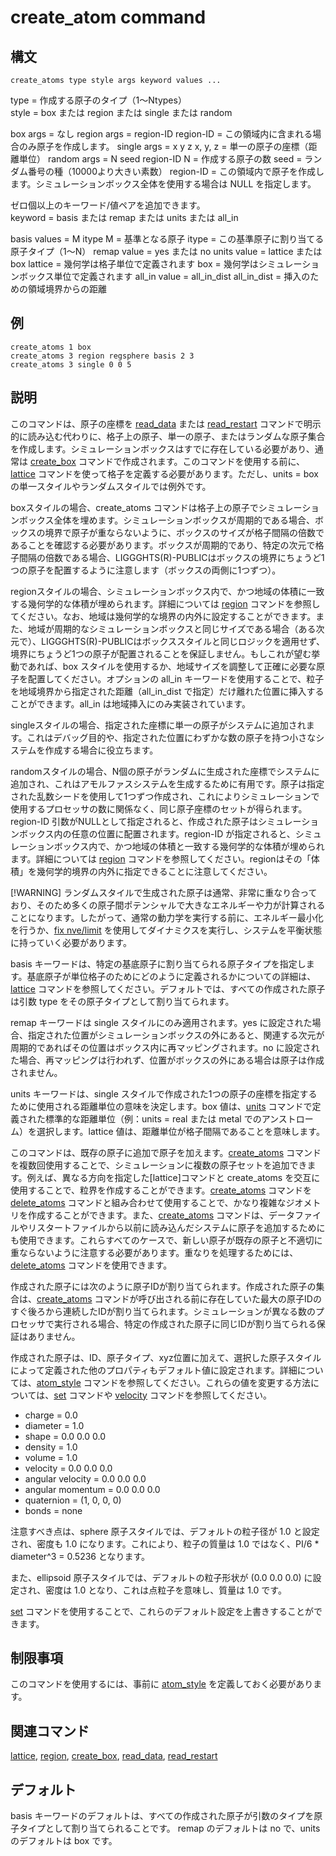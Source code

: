 # create_atom command

## 構文
```
create_atoms type style args keyword values ...
```
type = 作成する原子のタイプ（1～Ntypes）  
style = box または region または single または random

box args = なし
region args = region-ID
region-ID = この領域内に含まれる場合のみ原子を作成します。
single args = x y z
x, y, z = 単一の原子の座標（距離単位）
random args = N seed region-ID
N = 作成する原子の数
seed = ランダム番号の種（10000より大きい素数）
region-ID = この領域内で原子を作成します。シミュレーションボックス全体を使用する場合は NULL を指定します。

ゼロ個以上のキーワード/値ペアを追加できます。  
keyword = basis または remap または units または all_in

basis values = M itype
M = 基準となる原子
itype = この基準原子に割り当てる原子タイプ（1～N）
remap value = yes または no
units value = lattice または box
lattice = 幾何学は格子単位で定義されます
box = 幾何学はシミュレーションボックス単位で定義されます
all_in value = all_in_dist
all_in_dist = 挿入のための領域境界からの距離

## 例
```
create_atoms 1 box
create_atoms 3 region regsphere basis 2 3
create_atoms 3 single 0 0 5
```

## 説明
このコマンドは、原子の座標を [read_data]() または [read_restart]() コマンドで明示的に読み込む代わりに、格子上の原子、単一の原子、またはランダムな原子集合を作成します。シミュレーションボックスはすでに存在している必要があり、通常は [create_box]() コマンドで作成されます。このコマンドを使用する前に、[lattice]() コマンドを使って格子を定義する必要があります。ただし、units = box の単一スタイルやランダムスタイルでは例外です。

boxスタイルの場合、create_atoms コマンドは格子上の原子でシミュレーションボックス全体を埋めます。シミュレーションボックスが周期的である場合、ボックスの境界で原子が重ならないように、ボックスのサイズが格子間隔の倍数であることを確認する必要があります。ボックスが周期的であり、特定の次元で格子間隔の倍数である場合、LIGGGHTS(R)-PUBLICはボックスの境界にちょうど1つの原子を配置するように注意します（ボックスの両側に1つずつ）。

regionスタイルの場合、シミュレーションボックス内で、かつ地域の体積に一致する幾何学的な体積が埋められます。詳細については [region]() コマンドを参照してください。なお、地域は幾何学的な境界の内外に設定することができます。また、地域が周期的なシミュレーションボックスと同じサイズである場合（ある次元で）、LIGGGHTS(R)-PUBLICはボックススタイルと同じロジックを適用せず、境界にちょうど1つの原子が配置されることを保証しません。もしこれが望む挙動であれば、box スタイルを使用するか、地域サイズを調整して正確に必要な原子を配置してください。オプションの all_in キーワードを使用することで、粒子を地域境界から指定された距離（all_in_dist で指定）だけ離れた位置に挿入することができます。all_in は地域挿入にのみ実装されています。

singleスタイルの場合、指定された座標に単一の原子がシステムに追加されます。これはデバッグ目的や、指定された位置にわずかな数の原子を持つ小さなシステムを作成する場合に役立ちます。

randomスタイルの場合、N個の原子がランダムに生成された座標でシステムに追加され、これはアモルファスシステムを生成するために有用です。原子は指定された乱数シードを使用して1つずつ作成され、これによりシミュレーションで使用するプロセッサの数に関係なく、同じ原子座標のセットが得られます。region-ID 引数がNULLとして指定されると、作成された原子はシミュレーションボックス内の任意の位置に配置されます。region-ID が指定されると、シミュレーションボックス内で、かつ地域の体積と一致する幾何学的な体積が埋められます。詳細については [region]() コマンドを参照してください。regionはその「体積」を幾何学的境界の内外に指定できることに注意してください。

[!WARNING]
ランダムスタイルで生成された原子は通常、非常に重なり合っており、そのため多くの原子間ポテンシャルで大きなエネルギーや力が計算されることになります。したがって、通常の動力学を実行する前に、エネルギー最小化を行うか、[fix nve/limit]() を使用してダイナミクスを実行し、システムを平衡状態に持っていく必要があります。

basis キーワードは、特定の基底原子に割り当てられる原子タイプを指定します。基底原子が単位格子のためにどのように定義されるかについての詳細は、[lattice]() コマンドを参照してください。デフォルトでは、すべての作成された原子は引数 type をその原子タイプとして割り当てられます。

remap キーワードは single スタイルにのみ適用されます。yes に設定された場合、指定された位置がシミュレーションボックスの外にあると、関連する次元が周期的であればその位置はボックス内に再マッピングされます。no に設定された場合、再マッピングは行われず、位置がボックスの外にある場合は原子は作成されません。

units キーワードは、single スタイルで作成された1つの原子の座標を指定するために使用される距離単位の意味を決定します。box 値は、[units]() コマンドで定義された標準的な距離単位（例：units = real または metal でのアンストローム）を選択します。lattice 値は、距離単位が格子間隔であることを意味します。

このコマンドは、既存の原子に追加で原子を加えます。[create_atoms]() コマンドを複数回使用することで、シミュレーションに複数の原子セットを追加できます。例えば、異なる方向を指定した[lattice]コマンドと create_atoms を交互に使用することで、粒界を作成することができます。[create_atoms]() コマンドを [delete_atoms]() コマンドと組み合わせて使用することで、かなり複雑なジオメトリを作成することができます。また、[create_atoms]() コマンドは、データファイルやリスタートファイルから以前に読み込んだシステムに原子を追加するためにも使用できます。これらすべてのケースで、新しい原子が既存の原子と不適切に重ならないように注意する必要があります。重なりを処理するためには、[delete_atoms]() コマンドを使用できます。

作成された原子には次のように原子IDが割り当てられます。作成された原子の集合は、[create_atoms]() コマンドが呼び出される前に存在していた最大の原子IDのすぐ後ろから連続したIDが割り当てられます。シミュレーションが異なる数のプロセッサで実行される場合、特定の作成された原子に同じIDが割り当てられる保証はありません。

作成された原子は、ID、原子タイプ、xyz位置に加えて、選択した原子スタイルによって定義された他のプロパティもデフォルト値に設定されます。詳細については、[atom_style]() コマンドを参照してください。これらの値を変更する方法については、[set]() コマンドや [velocity]() コマンドを参照してください。
- charge = 0.0
- diameter = 1.0
- shape = 0.0 0.0 0.0
- density = 1.0
- volume = 1.0
- velocity = 0.0 0.0 0.0
- angular velocity = 0.0 0.0 0.0
- angular momentum = 0.0 0.0 0.0
- quaternion = (1, 0, 0, 0)
- bonds = none

注意すべき点は、sphere 原子スタイルでは、デフォルトの粒子径が 1.0 と設定され、密度も 1.0 になります。これにより、粒子の質量は 1.0 ではなく、PI/6 * diameter^3 = 0.5236 となります。

また、ellipsoid 原子スタイルでは、デフォルトの粒子形状が (0.0 0.0 0.0) に設定され、密度は 1.0 となり、これは点粒子を意味し、質量は 1.0 です。

[set]() コマンドを使用することで、これらのデフォルト設定を上書きすることができます。

## 制限事項
このコマンドを使用するには、事前に [atom_style]() を定義しておく必要があります。

## 関連コマンド
[lattice](), [region](), [create_box](), [read_data](), [read_restart]()

## デフォルト
basis キーワードのデフォルトは、すべての作成された原子が引数のタイプを原子タイプとして割り当てられることです。
remap のデフォルトは no で、units のデフォルトは box です。